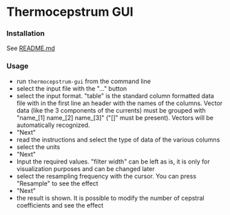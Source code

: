 # Thermocepstrum GUI

### Installation
   See [README.md](README.md)

### Usage
   - run `thermocepstrum-gui` from the command line
   - select the input file with the  "..." button
   - select the input format. "table" is the standard column formatted data file with in the first line an header with the names of the columns. Vector data (like the 3 components of the currents) must be grouped with "name_[1] name_[2] name_[3]" ("[]" must be present). Vectors will be automatically recognized.
   - "Next"
   - read the instructions and select the type of data of the various columns
   - select the units
   - "Next"
   - Input the required values. "filter width" can be left as is, it is only for visualization purposes and can be changed later
   - select the resampling frequency with the cursor. You can press "Resample" to see the effect
   - "Next"
   - the result is shown. It is possible to modify the number of cepstral coefficients and see the effect

